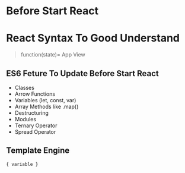 # Before Start React  

# React Syntax To Good Understand 

> function(state)= App View 

## ES6 Feture To Update Before Start React

- Classes
- Arrow Functions
- Variables (let, const, var)
- Array Methods like .map()
- Destructuring
- Modules
- Ternary Operator
- Spread Operator

## Template Engine 

```
{ variable }
```





